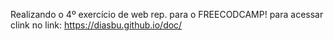 Realizando o 4º exercício de web rep.  para o FREECODCAMP! para acessar clink no link:
https://diasbu.github.io/doc/
